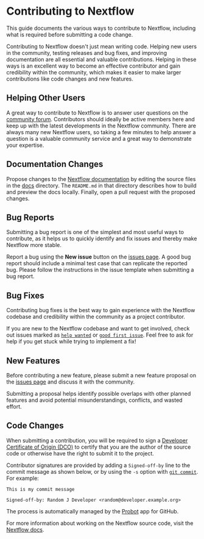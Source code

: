 # Contributing to Nextflow

This guide documents the various ways to contribute to Nextflow, including what is required before submitting a code change.

Contributing to Nextflow doesn't just mean writing code. Helping new users in the community, testing releases and bug fixes, and improving documentation are all essential and valuable contributions. Helping in these ways is an excellent way to become an effective contributor and gain credibility within the community, which makes it easier to make larger contributions like code changes and new features.

## Helping Other Users

A great way to contribute to Nextflow is to answer user questions on the [community forum](https://community.seqera.io). Contributors should ideally be active members here and keep up with the latest developments in the Nextflow community. There are always many new Nextflow users, so taking a few minutes to help answer a question is a valuable community service and a great way to demonstrate your expertise.

## Documentation Changes

Propose changes to the [Nextflow documentation](https://nextflow.io/docs/latest/) by editing the source files in the [docs](https://github.com/nextflow-io/nextflow/tree/master/docs) directory. The `README.md` in that directory describes how to build and preview the docs locally. Finally, open a pull request with the proposed changes.

## Bug Reports

Submitting a bug report is one of the simplest and most useful ways to contribute, as it helps us to quickly identify and fix issues and thereby make Nextflow more stable.

Report a bug using the **New issue** button on the [issues page](https://github.com/nextflow-io/nextflow/issues). A good bug report should include a minimal test case that can replicate the reported bug. Please follow the instructions in the issue template when submitting a bug report.

## Bug Fixes

Contributing bug fixes is the best way to gain experience with the Nextflow codebase and credibility within the community as a project contributor.

If you are new to the Nextflow codebase and want to get involved, check out issues marked as [`help wanted`](https://github.com/nextflow-io/nextflow/issues?q=is%3Aissue+is%3Aopen+label%3A%22help+wanted%22) or [`good first issue`](https://github.com/nextflow-io/nextflow/issues?q=is%3Aissue+is%3Aopen+label%3A%22good+first+issue%22+). Feel free to ask for help if you get stuck while trying to implement a fix!

## New Features

Before contributing a new feature, please submit a new feature proposal on the [issues page](https://github.com/nextflow-io/nextflow/issues) and discuss it with the community.

Submitting a proposal helps identify possible overlaps with other planned features and avoid potential misunderstandings, conflicts, and wasted effort.

## Code Changes

When submitting a contribution, you will be required to sign a [Developer Certificate of Origin (DCO)](https://developercertificate.org/) to certify that you are the author of the source code or otherwise have the right to submit it to the project.

Contributor signatures are provided by adding a `Signed-off-by` line to the commit message as shown below, or by using the `-s` option with [`git commit`](https://help.github.com/articles/signing-commits/). For example:

```
This is my commit message

Signed-off-by: Random J Developer <random@developer.example.org>
```

The process is automatically managed by the [Probot](https://probot.github.io/apps/dco/) app for GitHub.

For more information about working on the Nextflow source code, visit the [Nextflow docs](https://nextflow.io/docs/latest/developer/).
